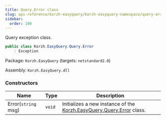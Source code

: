 ```yaml
---
title: Query.Error class
slug: api-reference/korzh-easyquery/korzh-easyquery-namespace/query-error-class
sidebar:
  order: 100
---
```


Query exception class.
```csharp
public class Korzh.EasyQuery.Query.Error
    : Exception

```
Package: `Korzh.EasyQuery` (targets: `netstandard2.0`)

Assembly: `Korzh.EasyQuery.dll`

### Constructors

| Name | Type | Description | 
| --- | --- | --- | 
| Error(`string` msg) | `void` | Initializes a new instance of the [Korzh.EasyQuery.Query.Error](/easyquery/docs/api-reference/korzh-easyquery/korzh-easyquery-namespace/query-class) class. |
